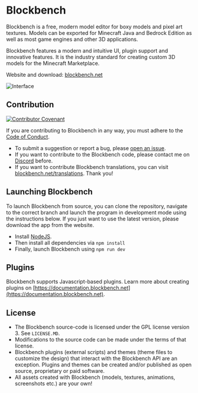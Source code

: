 # Blockbench

Blockbench is a free, modern model editor for boxy models and pixel art textures.
Models can be exported for Minecraft Java and Bedrock Edition as well as most game engines and other 3D applications.

Blockbench features a modern and intuitive UI, plugin support and innovative features. It is the industry standard for creating custom 3D models for the Minecraft Marketplace.

Website and download: [blockbench.net](https://www.blockbench.net)


![Interface](https://blockbench.net/wp-content/uploads/2020/06/interface_wheelloader_full.png)



## Contribution

[![Contributor Covenant](https://img.shields.io/badge/Contributor%20Covenant-2.0-4baaaa.svg)](code_of_conduct.md)

If you are contributing to Blockbench in any way, you must adhere to the [Code of Conduct](https://github.com/JannisX11/blockbench/blob/master/CODE_OF_CONDUCT.MD).

* To submit a suggestion or report a bug, please [open an issue](https://github.com/JannisX11/blockbench/issues/new).
* If you want to contribute to the Blockbench code, please contact me on [Discord](https://discord.gg/sGkj78W) before.
* If you want to contribute Blockbench translations, you can visit [blockbench.net/translations](https://blockbench.net/translations/). Thank you!



## Launching Blockbench

To launch Blockbench from source, you can clone the repository, navigate to the correct branch and launch the program in development mode using the instructions below. If you just want to use the latest version, please download the app from the website.

* Install [NodeJS](https://nodejs.org/en/).
* Then install all dependencies via
`npm install`
* Finally, launch Blockbench using
`npm run dev`



## Plugins

Blockbench supports Javascript-based plugins. Learn more about creating plugins on [https://documentation.blockbench.net](https://documentation.blockbench.net).



## License

* The Blockbench source-code is licensed under the GPL license version 3. See `LICENSE.MD`.
* Modifications to the source code can be made under the terms of that license.
* Blockbench plugins (external scripts) and themes (theme files to customize the design) that interact with the Blockbench API are an exception. Plugins and themes can be created and/or published as open source, proprietary or paid software.
* All assets created with Blockbench (models, textures, animations, screenshots etc.) are your own!
